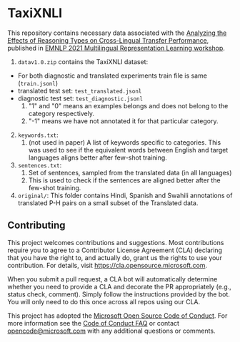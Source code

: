 # TaxiXNLI

This repository contains necessary data associated with the [Analyzing the Effects of Reasoning Types on Cross-Lingual Transfer Performance](https://arxiv.org/abs/2110.02386), published in [EMNLP 2021 Multilingual Representation Learning workshop](https://sites.google.com/view/mrl-2021/program?authuser=0).

1. `datav1.0.zip` contains the TaxiXNLI dataset:
  - For both diagnostic and translated experiments train file is same (`train.jsonl`)
  - translated test set: `test_translated.jsonl`
  - diagnostic test set: `test_diagnostic.jsonl` 
      1. "1" and "0" means an examples belongs and does not belong to the category respectively. 
      2. "-1" means we have not annotated it for that particular category. 
2. `keywords.txt`: 
    1. (not used in paper) A list of keywords specific to categories. This was used to see if the equivalent words between English and target languages aligns better after few-shot training. 
3. `sentences.txt`: 
    1. Set of sentences, sampled from the translated data (in all languages) 
    2. This is used to check if the sentences are aligned better after the few-shot training. 
4. `original/`: This folder contains Hindi, Spanish and Swahili annotations of translated P-H pairs on a small subset of the Translated data.

## Contributing

This project welcomes contributions and suggestions.  Most contributions require you to agree to a
Contributor License Agreement (CLA) declaring that you have the right to, and actually do, grant us
the rights to use your contribution. For details, visit https://cla.opensource.microsoft.com.

When you submit a pull request, a CLA bot will automatically determine whether you need to provide
a CLA and decorate the PR appropriately (e.g., status check, comment). Simply follow the instructions
provided by the bot. You will only need to do this once across all repos using our CLA.

This project has adopted the [Microsoft Open Source Code of Conduct](https://opensource.microsoft.com/codeofconduct/).
For more information see the [Code of Conduct FAQ](https://opensource.microsoft.com/codeofconduct/faq/) or
contact [opencode@microsoft.com](mailto:opencode@microsoft.com) with any additional questions or comments.

<!-- ## Trademarks

This project may contain trademarks or logos for projects, products, or services. Authorized use of Microsoft 
trademarks or logos is subject to and must follow 
[Microsoft's Trademark & Brand Guidelines](https://www.microsoft.com/en-us/legal/intellectualproperty/trademarks/usage/general).
Use of Microsoft trademarks or logos in modified versions of this project must not cause confusion or imply Microsoft sponsorship.
Any use of third-party trademarks or logos are subject to those third-party's policies. -->
